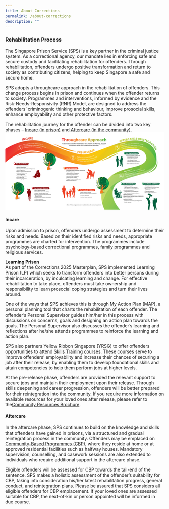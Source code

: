 ```yaml
---
title: About Corrections
permalink: /about-corrections
description: ""
---
```


### Rehabilitation Process
The Singapore Prison Service (SPS) is a key partner in the criminal justice system. As a correctional agency, our mandate lies in enforcing safe and secure custody and facilitating rehabilitation for offenders. Through rehabilitation, offenders undergo positive transformation and return to society as contributing citizens, helping to keep Singapore a safe and secure home.

SPS adopts a throughcare approach in the rehabilitation of offenders. This change process begins in prison and continues when the offender returns to society. Programmes and interventions, informed by evidence and the Risk-Needs-Responsivity (RNR) Model, are designed to address the offenders’ criminogenic thinking and behaviour, improve prosocial skills, enhance employability and other protective factors.


The rehabilitation journey for the offender can be divided into two key phases – [Incare (in prison)](https://pris-test-staging.netlify.app/rehabilitation-process/for-inmates/incare) and[ Aftercare (in the community)](https://pris-test-staging.netlify.app/rehabilitation-process/for-offenders/aftercare).
[![Alt text for image on Isomer site](/images/image-library/rehab%20process.jpg)](https://pris-test-staging.netlify.app/images/image-library/rehab%20process.jpg)

#### Incare
Upon admission to prison, offenders undergo assessment to determine their risks and needs. Based
on their identified risks and needs, appropriate programmes are charted for intervention. The programmes include psychology-based correctional programmes, family programmes and religious services.

**Learning Prison** <br>
As part of the Corrections 2025 Masterplan, SPS implemented Learning Prison (LP) which seeks to transform offenders into better persons during their incarceration, by inculcating learning and change. For effective rehabilitation to take place, offenders must take ownership and responsibility to learn prosocial coping strategies and turn their lives around.

One of the ways that SPS achieves this is through My Action Plan (MAP), a personal planning tool that charts the rehabilitation of each offender. The offender’s Personal Supervisor guides him/her in this process with discussions on concerns, goals and designing an action plan towards the goals.
The Personal Supervisor also discusses the offender’s learning and reflections after he/she attends programmes to reinforce the learning and action plan.

SPS also partners Yellow Ribbon Singapore (YRSG) to offer offenders opportunities to attend [Skills Training courses](https://pris-test-staging.netlify.app/rehabilitation-process/for-inmates/incare). These courses serve to improve offenders’ employability and increase their chances of securing a job after their release, by enabling them to develop foundational skills and attain competencies to help them perform jobs at higher levels.

At the pre-release phase, offenders are provided the relevant support to secure jobs and maintain their employment upon their release. Through skills deepening and career progression, offenders will be better prepared for their reintegration into the community. If you require more information on available resources for your loved ones after release, please refer to the[Community Resources Brochure](/files/SPS%20-%20Community%20Resources%20Brochure.pdf).


#### Aftercare
In the aftercare phase, SPS continues to build on the knowledge and skills that offenders have gained in prisons, via a structured and gradual reintegration process in the community. Offenders may be emplaced on [Community-Based Programmes (CBP)](https://pris-test-staging.netlify.app/rehabilitation-process/for-offenders/halfway-care), where they reside at home or at approved residential facilities such as halfway houses. Mandatory supervision, counselling, and casework sessions are also extended to individuals who require additional support in the aftercare phase.

Eligible offenders will be assessed for CBP towards the tail-end of the sentence. SPS makes a holistic assessment of the offender’s suitability for CBP, taking into consideration his/her latest rehabilitation progress, general conduct, and reintegration plans. Please be assured that SPS considers all eligible offenders for CBP emplacement. If your loved ones are assessed suitable for CBP, the next-of-kin or person appointed will be informed in due course.